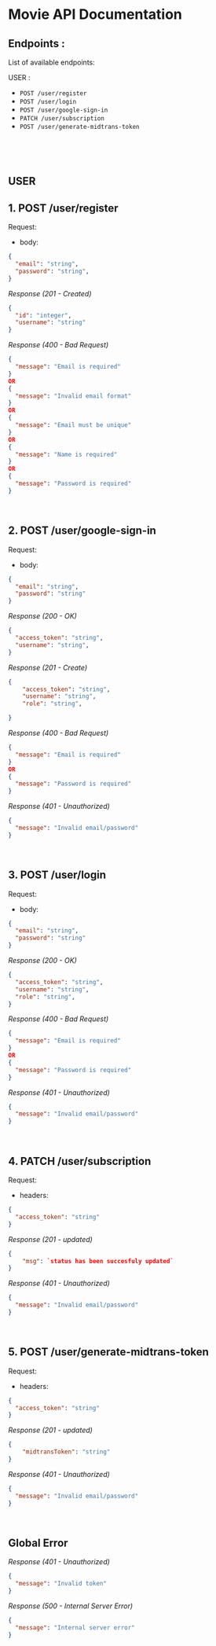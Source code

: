 # Movie API Documentation

## Endpoints :

List of available endpoints:


USER : 
- `POST /user/register`
- `POST /user/login`
- `POST /user/google-sign-in`
- `PATCH /user/subscription`
- `POST /user/generate-midtrans-token`

&nbsp;


&nbsp;

## USER
## 1. POST /user/register

Request:
- body:

```json
{
  "email": "string",
  "password": "string",
}
```

_Response (201 - Created)_

```json
{
  "id": "integer",
  "username": "string"
}
```

_Response (400 - Bad Request)_

```json
{
  "message": "Email is required"
}
OR
{
  "message": "Invalid email format"
}
OR
{
  "message": "Email must be unique"
}
OR
{
  "message": "Name is required"
}
OR
{
  "message": "Password is required"
}
```

&nbsp;

## 2. POST /user/google-sign-in

Request:

- body:

```json
{
  "email": "string",
  "password": "string"
}
```

_Response (200 - OK)_

```json
{
  "access_token": "string",
  "username": "string",
}
```

_Response (201 - Create)_
```json
{
    "access_token": "string",
    "username": "string",
    "role": "string",

}
```

_Response (400 - Bad Request)_

```json
{
  "message": "Email is required"
}
OR
{
  "message": "Password is required"
}
```

_Response (401 - Unauthorized)_

```json
{
  "message": "Invalid email/password"
}
```

&nbsp;

## 3. POST /user/login

Request:

- body:

```json
{
  "email": "string",
  "password": "string"
}
```

_Response (200 - OK)_

```json
{
  "access_token": "string",
  "username": "string",
  "role": "string",
}
```

_Response (400 - Bad Request)_

```json
{
  "message": "Email is required"
}
OR
{
  "message": "Password is required"
}
```

_Response (401 - Unauthorized)_

```json
{
  "message": "Invalid email/password"
}
```

&nbsp;
## 4. PATCH /user/subscription

Request:
- headers: 

```json
{
  "access_token": "string"
}
```


_Response (201 - updated)_

```json
{
    "msg": `status has been succesfuly updated`
}
```

_Response (401 - Unauthorized)_

```json
{
  "message": "Invalid email/password"
}
```

&nbsp;

## 5. POST /user/generate-midtrans-token

Request:
- headers: 

```json
{
  "access_token": "string"
}
```


_Response (201 - updated)_

```json
{
    "midtransToken": "string"
}
```

_Response (401 - Unauthorized)_

```json
{
  "message": "Invalid email/password"
}
```

&nbsp;




## Global Error

_Response (401 - Unauthorized)_

```json
{
  "message": "Invalid token"
}
```

_Response (500 - Internal Server Error)_

```json
{
  "message": "Internal server error"
}
```